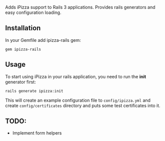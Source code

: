 Adds iPizza support to Rails 3 applications. Provides rails generators and easy configuration loading.

Installation
------------

In your Gemfile add ipizza-rails gem:

    gem ipizza-rails

Usage
-----

To start using iPizza in your rails application, you need to run the **init** generator first:

    rails generate ipizza:init

This will create an example configuration file to `config/ipizza.yml` and create `config/certificates` directory and
puts some test certificates into it.

TODO:
-----

* Implement form helpers
